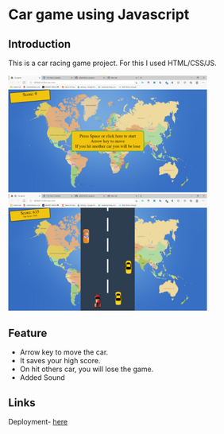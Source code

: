 # Car game using Javascript

## Introduction

This is a car racing game project. For this I used HTML/CSS/JS.<br><br>
<img src="images/screen1.png" width="400px"> <br>
<img src="images/screen2.png" width="400px">

## Feature

- Arrow key to move the car.
- It saves your high score.
- On hit others car, you will lose the game.
- Added Sound

## Links

Deployment- <a href="https://ashish293.github.io/js-cargame/">here</a>
